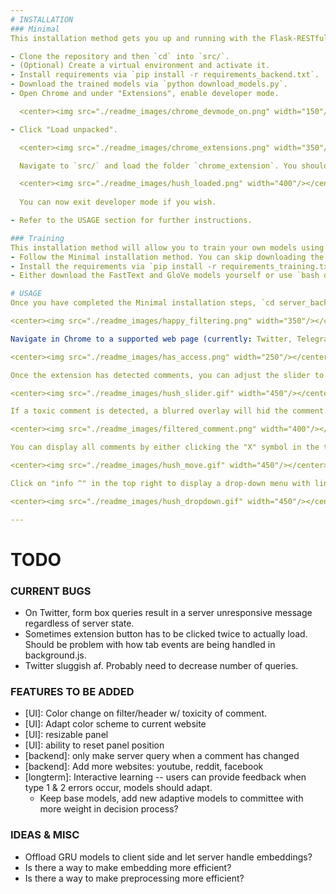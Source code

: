 ```yaml
---
# INSTALLATION
### Minimal
This installation method gets you up and running with the Flask-RESTful server backend and the Chrome extension. If you want to train your own models, follow the Training installation method.

- Clone the repository and then `cd` into `src/`.
- (Optional) Create a virtual environment and activate it.
- Install requirements via `pip install -r requirements_backend.txt`.
- Download the trained models via `python download_models.py`.
- Open Chrome and under "Extensions", enable developer mode.

  <center><img src="./readme_images/chrome_devmode_on.png" width="150"/></center>

- Click "Load unpacked". 

  <center><img src="./readme_images/chrome_extensions.png" width="350"/></center>

  Navigate to `src/` and load the folder `chrome_extension`. You should see "Hush 1.0" now present as an unpacked extension.

  <center><img src="./readme_images/hush_loaded.png" width="400"/></center>
  
  You can now exit developer mode if you wish.

- Refer to the USAGE section for further instructions.

### Training
This installation method will allow you to train your own models using the scripts present in `src/model_training/`. 
- Follow the Minimal installation method. You can skip downloading the trained models and installing the extension in Chrome if you wish.
- Install the requirements via `pip install -r requirements_training.txt`.
- Either download the FastText and GloVe models yourself or use `bash download_embedding_models.sh`. 

# USAGE
Once you have completed the Minimal installation steps, `cd server_backend/` and run `python flask_rest_server.py`. You should see the message "Happy filtering!"

<center><img src="./readme_images/happy_filtering.png" width="350"/></center>

Navigate in Chrome to a supported web page (currently: Twitter, Telegraph, 4chan, Nextdoor) and click the toxicity icon to the right of the URL bar. If the webpage is supported, hovering over the icon for a few seconds will display the text "Has access to this site". 

<center><img src="./readme_images/has_access.png" width="250"/></center>

Once the extension has detected comments, you can adjust the slider to your preference.

<center><img src="./readme_images/hush_slider.gif" width="450"/></center>

If a toxic comment is detected, a blurred overlay will hid the comment. Click the comment to display it and click again to hide the comment.

<center><img src="./readme_images/filtered_comment.png" width="400"/></center>

You can display all comments by either clicking the "X" symbol in the top right of the panel or by clicking the toxicity icon. Click the toxicity icon again to reactivate the filter. You can move the displayed panel by clicking and dragging the "+" symbol in the top right.

<center><img src="./readme_images/hush_move.gif" width="450"/></center>

Click on "info ^" in the top right to display a drop-down menu with links to supported websites as well as a query form. Type in a comment into the form box and click the "Predict Toxicity" button to receive a toxicity rating for your input. Click the "info" button in the top right again to hide the menu.

<center><img src="./readme_images/hush_dropdown.gif" width="450"/></center>

---
```

# TODO
### CURRENT BUGS
- On Twitter, form box queries result in a server unresponsive message regardless of server state.
- Sometimes extension button has to be clicked twice to actually load. Should be problem with how tab events are being handled in background.js.
- Twitter sluggish af. Probably need to decrease number of queries.

### FEATURES TO BE ADDED
- [UI]: Color change on filter/header w/ toxicity of comment.
- [UI]: Adapt color scheme to current website
- [UI]: resizable panel
- [UI]: ability to reset panel position
- [backend]: only make server query when a comment has changed
- [backend]: Add more websites: youtube, reddit, facebook
- [longterm]: Interactive learning -- users can provide feedback when type 1 & 2 errors occur, models should adapt.
  - Keep base models, add new adaptive models to committee with more weight in decision process?

### IDEAS & MISC
- Offload GRU models to client side and let server handle embeddings?
- Is there a way to make embedding more efficient? 
- Is there a way to make preprocessing more efficient?


